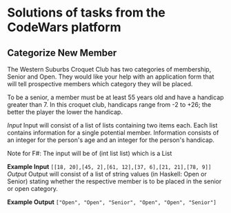 # Solutions of tasks from the CodeWars platform

## Categorize New Member

The Western Suburbs Croquet Club has two categories of membership, Senior and Open. They would like your help with an application form that will tell prospective members which category they will be placed.

To be a senior, a member must be at least 55 years old and have a handicap greater than 7. In this croquet club, handicaps range from -2 to +26; the better the player the lower the handicap.

*Input*
Input will consist of a list of lists containing two items each. Each list contains information for a single potential member. Information consists of an integer for the person's age and an integer for the person's handicap.

Note for F#: The input will be of (int list list) which is a List<List>

**Example Input**
`[[18, 20],[45, 2],[61, 12],[37, 6],[21, 21],[78, 9]]`<br/>
*Output*
Output will consist of a list of string values (in Haskell: Open or Senior) stating whether the respective member is to be placed in the senior or open category.

**Example Output**
`["Open", "Open", "Senior", "Open", "Open", "Senior"]`
